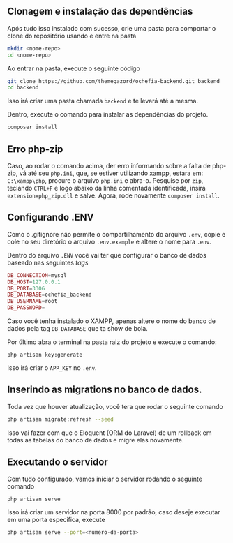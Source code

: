 ## Clonagem e instalação das dependências

Após tudo isso instalado com sucesso, crie uma pasta para comportar o clone do repositório usando e entre na pasta

```bash
mkdir <nome-repo>
cd <nome-repo>
```

Ao entrar na pasta, execute o seguinte código

```bash
git clone https://github.com/themegazord/ochefia-backend.git backend
cd backend
```

Isso irá criar uma pasta chamada `backend` e te levará até a mesma.

Dentro, execute o comando para instalar as dependências do projeto.

```bash
composer install
```

## Erro php-zip

Caso, ao rodar o comando acima, der erro informando sobre a falta de php-zip, vá até seu `php.ini`, que, se estiver utilizando xampp, estara em: `C:\xampp\php`, procure o arquivo `php.ini` e abra-o. Pesquise por `zip`, teclando `CTRL+F` e logo abaixo da linha comentada identificada, insira `extension=php_zip.dll` e salve. Agora, rode novamente `composer install`.

## Configurando .ENV

Como o .gitignore não permite o compartilhamento do arquivo `.env`, copie e cole no seu diretório o arquivo `.env.example` e altere o nome para `.env`.

Dentro do arquivo `.ENV` você vai ter que configurar o banco de dados baseado nas seguintes _tags_

```php
DB_CONNECTION=mysql
DB_HOST=127.0.0.1
DB_PORT=3306
DB_DATABASE=ochefia_backend
DB_USERNAME=root
DB_PASSWORD=
```

Caso você tenha instalado o XAMPP, apenas altere o nome do banco de dados pela tag `DB_DATABASE` que ta show de bola.

Por último abra o terminal na pasta raiz do projeto e execute o comando:

```shell
php artisan key:generate
```

Isso irá criar o `APP_KEY` no `.env`.

## Inserindo as migrations no banco de dados.

Toda vez que houver atualização, você tera que rodar o seguinte comando

```bash
php artisan migrate:refresh --seed
```

Isso vai fazer com que o Eloquent (ORM do Laravel) de um rollback em todas as tabelas do banco de dados e migre elas novamente.

## Executando o servidor

Com tudo configurado, vamos iniciar o servidor rodando o seguinte comando

```bash
php artisan serve
```

Isso irá criar um servidor na porta 8000 por padrão, caso deseje executar em uma porta especifica, execute

```bash
php artisan serve --port=<numero-da-porta>
```
